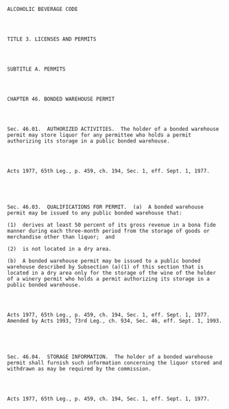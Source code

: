 ﻿
    
    
    	
    					
    
    
    ALCOHOLIC BEVERAGE CODE
    
      
    
    
    TITLE 3. LICENSES AND PERMITS
    
      
    
    
    SUBTITLE A. PERMITS
    
      
    
    
    CHAPTER 46. BONDED WAREHOUSE PERMIT
    
      
    
    
    Sec. 46.01.  AUTHORIZED ACTIVITIES.  The holder of a bonded warehouse permit may store liquor for any permittee who holds a permit authorizing its storage in a public bonded warehouse.
    
    
    
    
    Acts 1977, 65th Leg., p. 459, ch. 194, Sec. 1, eff. Sept. 1, 1977.
    
    
    
    
    
    Sec. 46.03.  QUALIFICATIONS FOR PERMIT.  (a)  A bonded warehouse permit may be issued to any public bonded warehouse that:
    
    (1)  derives at least 50 percent of its gross revenue in a bona fide manner during each three-month period from the storage of goods or merchandise other than liquor;  and
    
    (2)  is not located in a dry area.
    
    (b)  A bonded warehouse permit may be issued to a public bonded warehouse described by Subsection (a)(1) of this section that is located in a dry area only for the storage of the wine of the holder of a winery permit who holds a permit authorizing its storage in a public bonded warehouse.
    
    
    
    
    Acts 1977, 65th Leg., p. 459, ch. 194, Sec. 1, eff. Sept. 1, 1977.  Amended by Acts 1993, 73rd Leg., ch. 934, Sec. 46, eff. Sept. 1, 1993.
    
    
    
    
    
    Sec. 46.04.  STORAGE INFORMATION.  The holder of a bonded warehouse permit shall furnish such information concerning the liquor stored and withdrawn as may be required by the commission.
    
    
    
    
    Acts 1977, 65th Leg., p. 459, ch. 194, Sec. 1, eff. Sept. 1, 1977.
    
    
    
    
    				
